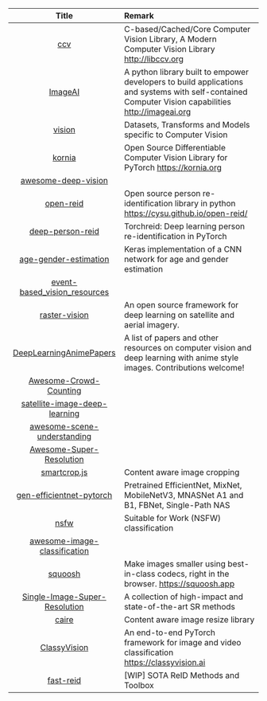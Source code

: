 | Title | Remark |
| :---: | :----- |
| [ccv](https://github.com/liuliu/ccv)|C-based/Cached/Core Computer Vision Library, A Modern Computer Vision Library http://libccv.org|
|[ImageAI](https://github.com/OlafenwaMoses/ImageAI)|A python library built to empower developers to build applications and systems with self-contained Computer Vision capabilities http://imageai.org|
|[vision](https://github.com/pytorch/vision/)|Datasets, Transforms and Models specific to Computer Vision|
|[kornia](https://github.com/kornia/kornia)|Open Source Differentiable Computer Vision Library for PyTorch https://kornia.org|
|[awesome-deep-vision](https://github.com/kjw0612/awesome-deep-vision)||
|[open-reid](https://github.com/Cysu/open-reid)|Open source person re-identification library in python https://cysu.github.io/open-reid/|
|[deep-person-reid](https://github.com/KaiyangZhou/deep-person-reid)|Torchreid: Deep learning person re-identification in PyTorch|
|[age-gender-estimation](https://github.com/yu4u/age-gender-estimation)|Keras implementation of a CNN network for age and gender estimation|
|[event-based_vision_resources](https://github.com/uzh-rpg/event-based_vision_resources)||
|[raster-vision](https://github.com/azavea/raster-vision)|An open source framework for deep learning on satellite and aerial imagery. |
|[DeepLearningAnimePapers](https://github.com/deeppomf/DeepLearningAnimePapers)|A list of papers and other resources on computer vision and deep learning with anime style images. Contributions welcome!|
|[Awesome-Crowd-Counting](https://github.com/gjy3035/Awesome-Crowd-Counting)|
|[satellite-image-deep-learning](https://github.com/robmarkcole/satellite-image-deep-learning)|
|[awesome-scene-understanding](https://github.com/bertjiazheng/awesome-scene-understanding)|
|[Awesome-Super-Resolution](https://github.com/ChaofWang/Awesome-Super-Resolution)|
|[smartcrop.js](https://github.com/jwagner/smartcrop.js)|Content aware image cropping|
|[gen-efficientnet-pytorch](https://github.com/rwightman/gen-efficientnet-pytorch)|Pretrained EfficientNet, MixNet, MobileNetV3, MNASNet A1 and B1, FBNet, Single-Path NAS|
|[nsfw](https://github.com/rockyzhengwu/nsfw)|Suitable for Work (NSFW) classification|
|[awesome-image-classification](https://github.com/weiaicunzai/awesome-image-classification)|
|[squoosh](https://github.com/GoogleChromeLabs/squoosh)|Make images smaller using best-in-class codecs, right in the browser. https://squoosh.app|
|[Single-Image-Super-Resolution](https://github.com/YapengTian/Single-Image-Super-Resolution)|A collection of high-impact and state-of-the-art SR methods |
|[caire](https://github.com/esimov/caire)|Content aware image resize library|
|[ClassyVision](https://github.com/facebookresearch/ClassyVision)|An end-to-end PyTorch framework for image and video classification https://classyvision.ai|
|[fast-reid](https://github.com/JDAI-CV/fast-reid)|[WIP] SOTA ReID Methods and Toolbox|
